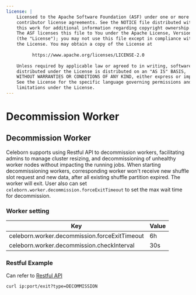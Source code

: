 ```yaml
---
license: |
    Licensed to the Apache Software Foundation (ASF) under one or more
    contributor license agreements. See the NOTICE file distributed with
    this work for additional information regarding copyright ownership.
    The ASF licenses this file to You under the Apache License, Version 2.0
    (the "License"); you may not use this file except in compliance with
    the License. You may obtain a copy of the License at
    
          https://www.apache.org/licenses/LICENSE-2.0
    
    Unless required by applicable law or agreed to in writing, software
    distributed under the License is distributed on an "AS IS" BASIS,
    WITHOUT WARRANTIES OR CONDITIONS OF ANY KIND, either express or implied.
    See the License for the specific language governing permissions and
    limitations under the License.
---
```


Decommission Worker
===

## Decommission Worker

Celeborn supports using Restful API to decommission workers, facilitating admins to manage cluster resizing,
and decommissioning of unhealthy worker nodes without impacting the running jobs.
When starting decommissioning workers, corresponding worker won't receive new shuffle slot request and new data,
after all existing shuffle partition expired. The worker will exit.
User also can set `celeborn.worker.decommission.forceExitTimeout` to set the max wait time for decommission.

### Worker setting

| Key                                               | Value |
|---------------------------------------------------|-------| 
| celeborn.worker.decommission.forceExitTimeout     | 6h    |
| celeborn.worker.decommission.checkInterval        | 30s   |

### Restful Example
Can refer to [Restful API](../monitoring/#worker_1)

```text
curl ip:port/exit?type=DECOMMISSION
```
